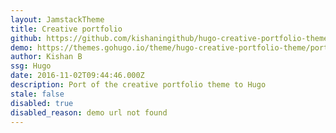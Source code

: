 ```yaml
---
layout: JamstackTheme
title: Creative portfolio
github: https://github.com/kishaningithub/hugo-creative-portfolio-theme
demo: https://themes.gohugo.io/theme/hugo-creative-portfolio-theme/portfolio/
author: Kishan B
ssg: Hugo
date: 2016-11-02T09:44:46.000Z
description: Port of the creative portfolio theme to Hugo
stale: false
disabled: true
disabled_reason: demo url not found
---
```

